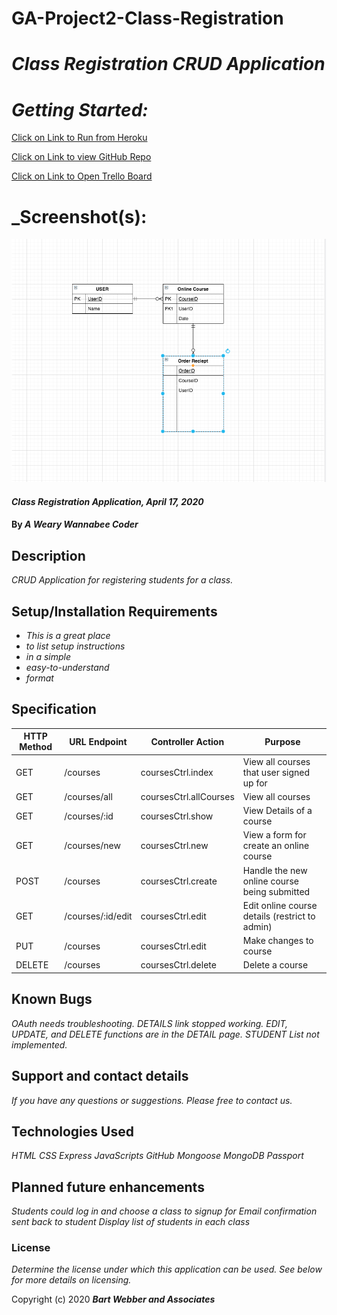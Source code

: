 # GA-Project2-Class-Registration
# _Class Registration CRUD Application_
# _Getting Started:_

[Click on Link to Run from Heroku](https://open-s-class-registration.herokuapp.com/ )



[Click on Link to view GitHub Repo](https://github.com/bartsw01/GA-Project2-Class-Registration)

[Click on Link to Open Trello Board](https://trello.com/b/O0LYInMg/ga-registration-project2`)

# _Screenshot(s):

![Game Screenshot](https://github.com/bartsw01/GA-Project2-Class-Registration/blob/master/images/GA-Project2-ERD.png)

#### _Class Registration Application, April 17, 2020_

#### By _**A Weary Wannabee Coder**_

## Description

_CRUD Application for registering students for a class._

## Setup/Installation Requirements

* _This is a great place_
* _to list setup instructions_
* _in a simple_
* _easy-to-understand_
* _format_

## Specification

| HTTP Method   | URL Endpoint | Controller Action |  Purpose  |
| ------------- | ------------- | ------------- | -------------------- |
| GET | /courses | coursesCtrl.index | View all courses that user signed up for |
| GET | /courses/all | coursesCtrl.allCourses |  View all courses |
| GET |/courses/:id | coursesCtrl.show |   View Details of a course |
| GET | /courses/new| coursesCtrl.new| View a form for create an online course |
| POST | /courses  | coursesCtrl.create| Handle the new online course being submitted |
| GET | /courses/:id/edit  | coursesCtrl.edit| Edit online course details (restrict to admin) |
| PUT | /courses  | coursesCtrl.edit| Make changes to course |
| DELETE| /courses  | coursesCtrl.delete| Delete a course|



## Known Bugs

_OAuth needs troubleshooting._
_DETAILS link stopped working._
_EDIT, UPDATE, and DELETE functions are in the DETAIL page._
_STUDENT List not implemented._

## Support and contact details

_If you have any questions or suggestions. Please free to contact us._

## Technologies Used

_HTML_
_CSS_
_Express_
_JavaScripts_
_GitHub_
_Mongoose_
_MongoDB_
_Passport_

## Planned future enhancements 

_Students could log in and choose a class to signup for_
_Email confirmation sent back to student_
_Display list of students in each class_


### License

*Determine the license under which this application can be used.  See below for more details on licensing.*

Copyright (c) 2020 **_Bart Webber and Associates_**